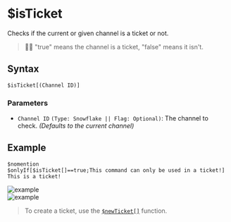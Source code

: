 # $isTicket
Checks if the current or given channel is a ticket or not.

> 🧙‍♂️ "true" means the channel is a ticket, "false" means it isn't.

## Syntax
```
$isTicket[(Channel ID)]
```

### Parameters
- `Channel ID` `(Type: Snowflake || Flag: Optional)`: The channel to check. _(Defaults to the current channel)_

## Example
```
$nomention
$onlyIf[$isTicket[]==true;This command can only be used in a ticket!]
This is a ticket!
```
![example](https://user-images.githubusercontent.com/113303649/212466758-7a11f906-f356-438d-8f64-0977c28b5a3c.png)\
![example](https://user-images.githubusercontent.com/113303649/212466712-3e8d1768-af20-4ea3-9402-8668ae8d9ccc.png)

> To create a ticket, use the [`$newTicket[]`](./newTicket.md) function.

